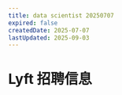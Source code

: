 ```yaml
---
title: data scientist 20250707
expired: false
createdDate: 2025-07-07
lastUpdated: 2025-09-03
---
```


# Lyft 招聘信息

<JobPostingTable job-posting-json-path="lyft/data/data-scientist-20250707" />
